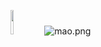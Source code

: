 <img decoding="async" src="https://s2.loli.net/2023/08/24/ylt1ivLu7D8UwbA.png" width="10%"> ![mao.png](https://s2.loli.net/2023/08/24/rNQfGXUJKaOdhw6.png)
